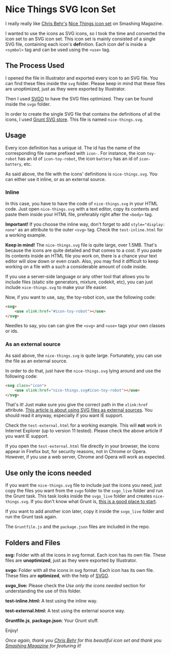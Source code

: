# Nice Things SVG Icon Set

I really really like [Chris Behr's](https://twitter.com/chuckle_h0und/ "Chris Behr on Twitter") [Nice Things icon set](http://www.smashingmagazine.com/2013/11/freebie-nice-things-icon-set-png-ai-source/ "Nice Things icon set") on Smashing Magazine.

I wanted to use the icons as SVG icons, so I took the time and converted the icon set to an SVG icon set. This icon set is mainly consisted of a single SVG file, containing each icon's **def**inition. Each icon def is inside a `<symbol>` tag and can be used using the `<use>` tag.

## The Process Used

I opened the file in Illustrator and exported every icon to an SVG file. You can find these files inside the `svg` folder. Please keep in mind that these files are unoptimized, just as they were exported by Illustrator.

Then I used [SVGO](https://github.com/svg/svgo/ "SVGO") to have the SVG files optimized. They can be found inside the `svgo` folder.

In order to create the single SVG file that contains the definitions of all the icons, I used [Grunt SVG store](https://github.com/FWeinb/grunt-svgstore "Grunt SVG store"). This file is named `nice-things.svg`.

## Usage

Every icon definition has a unique id. The id has the name of the corresponding file name prefixed with `icon-`. For instance, the icon `toy-robot` has an id of `icon-toy-robot`, the icon `battery` has an id of `icon-battery`, etc.

As said above, the file with the icons' definitions is `nice-things.svg`. You can either use it inline, or as an external source.

### Inline

In this case, you have to have the code of `nice-things.svg` in your HTML code. Just open `nice-things.svg` with a text editor, copy its contents and paste them inside your HTML file, preferably right after the `<body>` tag.

**Important!** If you choose the inline way, don't forget to add `style="display: none"` as an attribute to the outer `<svg>` tag. Check the `test-inline.html` for a working example.

**Keep in mind!**
The  `nice-things.svg` file is quite large, over 1.5MB. That's because the icons are quite detailed and that comes to a cost. If you paste its contents inside an HTML file you work on, there is a chance your text editor will slow down or even crash. Also, you may find it difficult to keep working on a file with a such a considerable amount of code inside.

If you use a server-side language or any other tool that allows you to include files (static site generators, mixture, codekit, etc), you can just include `nice-things.svg` to make your life easier.

Now, if you want to use, say, the toy-robot icon, use the following code:

```html
<svg>
    <use xlink:href="#icon-toy-robot"></use>
</svg>
```

Needles to say, you can can give the `<svg>` and `<use>` tags your own classes or ids.

### As an external source

As said above, the `nice-things.svg` is quite large. Fortunately, you can use the file as an external source.

In order to do that, just have the `nice-things.svg` lying around and use the following code:

```html
<svg class="icon">
    <use xlink:href="nice-things.svg#icon-toy-robot"></use>
</svg> 
```

That's it! Just make sure you give the correct path in the `xlink:href` attribute. [This article is about using SVG files as external sources](https://css-tricks.com/svg-use-external-source/ "SVG use with External Source"). You should read it anyway, especially if you want IE support.

Check the `test-external.html` for a working example. This will **not** work in Internet Explorer (up to version 11 tested). Please check the above article if you want IE support.

If you open the `test-external.html` file directly in your browser, the icons appear in Firefox but, for security reasons, not in Chrome or Opera. However, if you use a web server, Chrome and Opera will work as expected.

## Use only the icons needed

If you want the `nice-things.svg` file to include just the icons you need, just copy the files you want from the `svgo` folder to the `svgo_live` folder and run the Grunt task. This task looks inside the `svgo_live` folder and creates `nice-things.svg`. If you don't know what Grunt is, [this is a good place to start](https://24ways.org/2013/grunt-is-not-weird-and-hard/ "Grunt for People Who Think Things Like Grunt are Weird and Hard").

If you want to add another icon later, copy it inside the `svgo_live` folder and run the Grunt task again.

The `Gruntfile.js` and the `package.json` files are included in the repo.

## Folders and Files

**svg:** Folder with all the icons in svg format. Each icon has its own file. These files are **unoptimized**, just as they were exported by Illustrator.

**svgo:** Folder with all the icons in svg format. Each icon has its own file. These files are **optimized**, with the help of [SVGO](https://github.com/svg/svgo/ "SVGO").

**svgo_live:** Please check the *Use only the icons needed* section for understanding the use of this folder.

**test-inline.html:** A test using the inline way.

**test-external.html:** A test using the external source way.

**Gruntfile.js**, **package.json**: Your Grunt stuff.

Enjoy!

*Once again, thank you [Chris Behr](https://twitter.com/chuckle_h0und/ "Chris Behr on Twitter") for this beautiful icon set and thank you [Smashing Magazine](http://www.smashingmagazine.com/2013/11/freebie-nice-things-icon-set-png-ai-source/ "Smashing Magazine - Nice Things icon set") for featuring it!*
